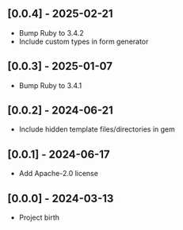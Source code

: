 ## [0.0.4] - 2025-02-21

- Bump Ruby to 3.4.2
- Include custom types in form generator

## [0.0.3] - 2025-01-07

- Bump Ruby to 3.4.1

## [0.0.2] - 2024-06-21

- Include hidden template files/directories in gem

## [0.0.1] - 2024-06-17

- Add Apache-2.0 license

## [0.0.0] - 2024-03-13

- Project birth
